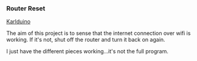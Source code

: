 ### Router Reset

[Karlduino](http://github.com/karlduino)

The aim of this project is to sense that the internet connection over
wifi is working. If it's not, shut off the router and turn it back on
again.
       
I just have the different pieces working...it's not the full program.
